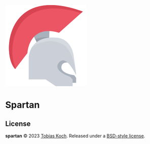 ![spartan logo](./assets/spartan.png)

# Spartan

## License
**spartan** © 2023 [Tobias Koch](https://www.tk-software.de). Released under a [BSD-style license](https://gitlab.com/tobiaskoch/spartan/-/blob/main/LICENSE).